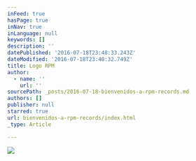 ```yaml
---
inFeed: true
hasPage: true
inNav: true
inLanguage: null
keywords: []
description: ''
datePublished: '2016-07-18T23:48:33.243Z'
dateModified: '2016-07-18T23:48:32.749Z'
title: Logo RPM
author:
  - name: ''
    url: ''
sourcePath: _posts/2016-07-18-bienvenidos-a-rpm-records.md
authors: []
publisher: null
starred: true
url: bienvenidos-a-rpm-records/index.html
_type: Article

---
```

![](https://the-grid-user-content.s3-us-west-2.amazonaws.com/40e7313b-f5d2-4edc-9884-ad8641205c13.png)